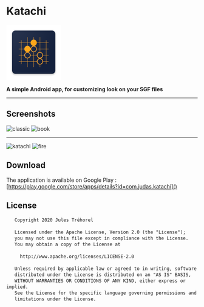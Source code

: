# Katachi

![logo](https://github.com/Judas/Katachi/blob/master/app/src/main/res/mipmap-xxhdpi/ic_launcher.png)

**A simple Android app, for customizing look on your SGF files**

****

## Screenshots
![classic](https://github.com/Judas/Katachi/blob/master/screenshot/classic.png)
![book](https://github.com/Judas/Katachi/blob/master/screenshot/book.png)
******
![katachi](https://github.com/Judas/Katachi/blob/master/screenshot/katachi.png)
![fire](https://github.com/Judas/Katachi/blob/master/screenshot/fire.png)

## Download
The application is available on Google Play : [https://play.google.com/store/apps/details?id=com.judas.katachi]()

## License
```
   Copyright 2020 Jules Tréhorel

   Licensed under the Apache License, Version 2.0 (the "License");
   you may not use this file except in compliance with the License.
   You may obtain a copy of the License at

     http://www.apache.org/licenses/LICENSE-2.0

   Unless required by applicable law or agreed to in writing, software
   distributed under the License is distributed on an "AS IS" BASIS,
   WITHOUT WARRANTIES OR CONDITIONS OF ANY KIND, either express or implied.
   See the License for the specific language governing permissions and
   limitations under the License.
```